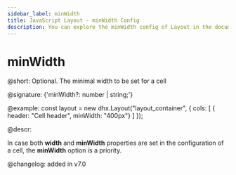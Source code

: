 ```yaml
---
sidebar_label: minWidth
title: JavaScript Layout - minWidth Config 
description: You can explore the minWidth config of Layout in the documentation of the DHTMLX JavaScript UI library. Browse developer guides and API reference, try out code examples and live demos, and download a free 30-day evaluation version of DHTMLX Suite.
---
```


# minWidth

@short: Optional. The minimal width to be set for a cell

@signature: {'minWidth?: number | string;'}

@example:
const layout = new dhx.Layout("layout_container", {
    cols: [
        { header: "Cell header", minWidth: "400px"}
    ]
});

@descr:

In case both **width** and **minWidth** properties are set in the configuration of a cell, the **minWidth** option is a priority.

@changelog: added in v7.0

[comment]: # (@relatedapi: layout/api/layout_width_config.md layout/api/layout_maxwidth_config.md)

[comment]: # (@related: layout/cell_configuration.md#cell-size)
